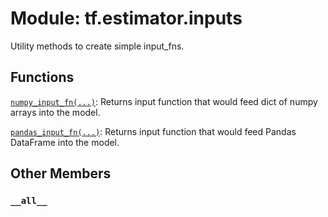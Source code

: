 <div itemscope itemtype="http://developers.google.com/ReferenceObject">
<meta itemprop="name" content="tf.estimator.inputs" />
<meta itemprop="path" content="Stable" />
<meta itemprop="property" content="__all__"/>
</div>

# Module: tf.estimator.inputs

Utility methods to create simple input_fns.

## Functions

[`numpy_input_fn(...)`](../../tf/estimator/inputs/numpy_input_fn.md): Returns input function that would feed dict of numpy arrays into the model.

[`pandas_input_fn(...)`](../../tf/estimator/inputs/pandas_input_fn.md): Returns input function that would feed Pandas DataFrame into the model.

## Other Members

<h3 id="__all__"><code>__all__</code></h3>

